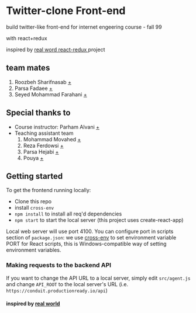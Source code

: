 # Twitter-clone Front-end

build twitter-like front-end for internet engeering course - fall 99

with react+redux

inspired by [real word react-redux ](https://github.com/gothinkster/react-redux-realworld-example-app) project

## team mates

1. Roozbeh Sharifnasab [+](github.com/rsharifnasab)
2. Parsa Fadaee [+](github.com/ParsaFadaei)
3. Seyed Mohammad Farahani [+](github.com/SeyedMohammadFarahani)

## Special thanks to

-   Course instructor: Parham Alvani [+](github.com/1995parham)
-   Teaching assistant team
    1. Mohammad Movahed [+](https://github.com/funnyphantom)
    2. Reza Ferdowsi [+](https://github.com/rferdosi)
    3. Parsa Hejabi [+](https://github.com/ParsaHejabi)
    4. Pouya [+]()

## Getting started

To get the frontend running locally:

-   Clone this repo
-   install `cross-env`
-   `npm install` to install all req'd dependencies
-   `npm start` to start the local server (this project uses create-react-app)

Local web server will use port 4100. You can configure port in scripts section of `package.json`: we use [cross-env](https://github.com/kentcdodds/cross-env) to set environment variable PORT for React scripts, this is Windows-compatible way of setting environment variables.


### Making requests to the backend API
If you want to change the API URL to a local server, simply edit `src/agent.js` and change `API_ROOT` to the local server's URL (i.e. `https://conduit.productionready.io/api`)


#### inspired by [real world](https://github.com/gothinkster/react-redux-realworld-example-app)
